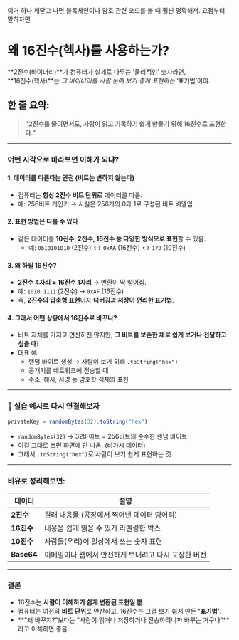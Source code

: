 이거 하나 깨닫고 나면 블록체인이나 암호 관련 코드를 볼 때 훨씬 명확해져.
요점부터 말하자면

# 왜 16진수(헥사)를 사용하는가?

**2진수(바이너리)**가 컴퓨터가 실제로 다루는 '물리적인' 숫자라면,  
**16진수(헥사)**는 _그 바이너리를 사람 눈에 보기 좋게 표현하는_ ‘표기법’이야.

## 한 줄 요약:

> **"2진수를 줄이면서도, 사람이 읽고 기록하기 쉽게 만들기 위해 16진수로 표현한다."**

---

### 어떤 시각으로 바라보면 이해가 되냐?

#### 1. **데이터를 다룬다는 관점** (비트는 변하지 않는다)

- 컴퓨터는 **항상 2진수 비트 단위로** 데이터를 다룸.
- 예: 256비트 개인키 → 사실은 256개의 0과 1로 구성된 비트 배열임.

#### 2. **표현 방법은 다를 수 있다**

- 같은 데이터를 **10진수, 2진수, 16진수 등 다양한 방식으로 표현**할 수 있음.
  - 예: `0b10101010` (2진수) ↔ `0xAA` (16진수) ↔ `170` (10진수)

#### 3. **왜 하필 16진수?**

- **2진수 4자리 = 16진수 1자리** → 변환이 딱 떨어짐.
- 예: `1010 1111` (2진수) → `0xAF` (16진수)
- 즉, **2진수의 압축형 표현**이자 **디버깅과 저장이 편리한 표기법**.

#### 4. **그래서 어떤 상황에서 16진수로 바꾸나?**

- 비트 자체를 가지고 연산하진 않지만, **그 비트를 보존한 채로 쉽게 보거나 전달하고 싶을 때**!
- 대표 예:
  - 랜덤 바이트 생성 → 사람이 보기 위해 `.toString("hex")`
  - 공개키를 네트워크에 전송할 때
  - 주소, 해시, 서명 등 암호학 객체의 표현

---

### 🧪 실습 예시로 다시 연결해보자

```ts
privateKey = randomBytes(32).toString("hex");
```

- `randomBytes(32)` → 32바이트 = 256비트의 순수한 랜덤 바이트
- 이걸 그대로 쓰면 화면에 안 나옴. (비가시 데이터)
- 그래서 `.toString("hex")`로 사람이 보기 쉽게 표현하는 것.

---

### 비유로 정리해보면:

| 데이터     | 설명                                                 |
| ---------- | ---------------------------------------------------- |
| **2진수**  | 원래 내용물 (공장에서 찍어낸 데이터 덩어리)          |
| **16진수** | 내용을 쉽게 읽을 수 있게 라벨링한 박스               |
| **10진수** | 사람들(우리)이 일상에서 쓰는 숫자 표현               |
| **Base64** | 이메일이나 웹에서 안전하게 보내려고 다시 포장한 버전 |

---

### 결론

- 16진수는 **사람이 이해하기 쉽게 변환된 표현일 뿐**.
- 컴퓨터는 여전히 **비트 단위**로 연산하고, 16진수는 그걸 보기 쉽게 만든 **'표기법'**.
- **"왜 바꾸지?"보다는 "사람이 읽거나 저장하거나 전송하려니까 바꾸는 거구나"**라고 이해하면 좋음.
